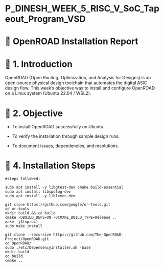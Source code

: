 # P_DINESH_WEEK_5_RISC_V_SoC_Tapeout_Program_VSD

# 🧾 OpenROAD Installation Report

# 📘 1. Introduction

OpenROAD (Open Routing, Optimization, and Analysis for Designs) is an open-source physical design toolchain that automates the digital ASIC design flow.
This week’s objective was to install and configure OpenROAD on a Linux system (Ubuntu 22.04 / WSL2).

# 🎯 2. Objective

- To install OpenROAD successfully on Ubuntu.

- To verify the installation through sample design runs.

- To document issues, dependencies, and resolutions.

 # 🧩 4. Installation Steps
```
#steps followed:

sudo apt install -y libgtest-dev cmake build-essential
sudo apt install libspdlog-dev
sudo apt install -y liblemon-dev

git clone https://github.com/google/or-tools.git
cd or-tools
mkdir build && cd build
cmake -DBUILD_DEPS=ON -DCMAKE_BUILD_TYPE=Release ..
make -j$(nproc)
sudo make install

git clone --recursive https://github.com/The-OpenROAD-Project/OpenROAD.git
cd OpenROAD/
sudo ./etc/DependencyInstaller.sh -base
mkdir build
cd build
cmake ..

```
